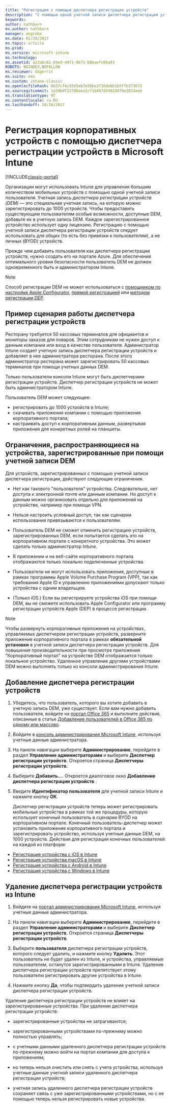 ```yaml
---
title: "Регистрация с помощью диспетчера регистрации устройств"
description: "С помощью одной учетной записи диспетчера регистрации устройств (DEM) можно управлять множеством общих мобильных устройств, принадлежащих компании."
keywords: 
author: nathbarn
ms.author: nathbarn
manager: angrobe
ms.date: 01/29/2017
ms.topic: article
ms.prod: 
ms.service: microsoft-intune
ms.technology: 
ms.assetid: a23abc61-69ed-44f1-9b71-b86aefc6ba03
ROBOTS: NOINDEX,NOFOLLOW
ms.reviewer: dagerrit
ms.suite: ems
ms.custom: intune-classic
ms.openlocfilehash: 6b37cf4c93d3eb7e56be3716de6b1b5ffb373673
ms.sourcegitcommit: 1a54bdf22786aea1cf1b497d54024470e1024aeb
ms.translationtype: HT
ms.contentlocale: ru-RU
ms.lasthandoff: 10/10/2017
---
```

# <a name="enroll-corporate-owned-devices-with-the-device-enrollment-manager-in-microsoft-intune"></a>Регистрация корпоративных устройств с помощью диспетчера регистрации устройств в Microsoft Intune

[!INCLUDE[classic-portal](../includes/classic-portal.md)]

Организации могут использовать Intune для управления большим количеством мобильных устройств с помощью одной учетной записи пользователя. Учетная запись *диспетчера регистрации устройств (DEM)* — это специальная учетная запись, на которую можно зарегистрировать до 1000 устройств. Чтобы предоставить существующим пользователям особые возможности, доступные DEM, добавьте их в учетную запись DEM. Каждое зарегистрированное устройство использует одну лицензию. Регистрацию с помощью учетной записи диспетчера регистрации устройств следует использовать для общих (то есть без привязки к пользователям), а не личных (BYOD) устройств.  

Прежде чем добавить пользователя как диспетчера регистрации устройств, нужно создать его на портале Azure. Для обеспечения оптимального уровня безопасности пользователь DEM не должен одновременного быть и администратором Intune.

>[!NOTE]
>Способ регистрации DEM не может использоваться с [помощником по настройке Apple Configurator](ios-setup-assistant-enrollment-in-microsoft-intune.md), [прямой регистрацией](ios-direct-enrollment-in-microsoft-intune.md) или [методом регистрации DEP](ios-device-enrollment-program-in-microsoft-intune.md).

## <a name="example-of-a-device-enrollment-manager-scenario"></a>Пример сценария работы диспетчера регистрации устройств

Ресторану требуется 50 кассовых терминалов для официантов и мониторы заказов для поваров. Этим сотрудникам не нужен доступ к данным компании или вход в качестве пользователя. Администратор Intune создает учетную запись диспетчера регистрации устройств и добавляет в нее администратора ресторана. После этого администратор ресторана может зарегистрировать 50 кассовых терминалов при помощи учетных данных DEM.

Только пользователи консоли Intune могут быть диспетчерами регистрации устройств. Диспетчер регистрации устройств не может быть администратором Intune.

Пользователь DEM может следующее:

-   регистрировать до 1000 устройств в Intune;
-   скачивать приложения компании с помощью приложения корпоративного портала;
-   настраивать доступ к корпоративным данным, развертывая приложения для конкретных ролей на планшеты.

## <a name="limitations-of-devices-that-are-enrolled-with-a-dem-account"></a>Ограничения, распространяющиеся на устройства, зарегистрированные при помощи учетной записи DEM

Для устройств, зарегистрированных с помощью учетной записи диспетчера регистрации, действуют следующие ограничения.

  - Нет как такового "пользователя" устройства. Следовательно, нет доступа к электронной почте или данным компании. Но доступ к данным можно организовать отдельно для приложений на устройстве, например при помощи VPN.

  - Нельзя настроить условный доступ, так как сценарии использования привязываются к пользователям.

  - Пользователь DEM не сможет отменить регистрацию устройств, зарегистрированных DEM, если попытается сделать это на корпоративном портале с конкретного устройства. Это может сделать только администратор Intune.

  - В приложении и на веб-сайте корпоративного портала отображаются только локально подключенные устройства.

  - Пользователи не могут использовать приложения, доступные в рамках программы Apple Volume Purchase Program (VPP), так как требования Apple ID к управлению приложениями допускают только устройства с одним владельцем.

  - (Только iOS.) Если вы регистрируете устройства iOS при помощи DEM, вы не сможете использовать Apple Configurator или программу регистрации устройств Apple (DEP) в процессе регистрации.

> [!NOTE]
> Чтобы развернуть корпоративные приложения на устройствах, управляемых диспетчером регистрации устройств, разверните приложение корпоративного портала в рамках **обязательной установки** в учетной записи диспетчера регистрации устройств.
> Для повышения производительности при просмотре приложения "Корпоративный портал" на устройстве DEM отображается только локальное устройство. Удаленное управление другими устройствами DEM можно выполнять только из консоли администрирования Intune.


## <a name="add-a-device-enrollment-manager"></a>Добавление диспетчера регистрации устройств

1.  Убедитесь, что пользователь, которого вы хотите добавить в учетную запись DEM, уже существует. Если вам нужно добавить пользователя, войдите на [портал Office 365](https://go.microsoft.com/fwlink/p/?LinkId=698854) и выполните действия, описанные в статье [Добавление пользователей в Office 365 по одному или массово](https://support.office.com/article/Add-users-individually-or-in-bulk-to-Office-365-Admin-Help-1970f7d6-03b5-442f-b385-5880b9c256ec).

2.  Войдите в [консоль администрирования Microsoft Intune](https://manage.microsoft.com), используя учетные данные администратора.

3.  На панели навигации выберите **Администрирование**, перейдите в раздел **Управление администраторами** и выберите **Диспетчер регистрации устройств**. Откроется страница **Диспетчеры регистрации устройств**.

4.  Выберите **Добавить...**. Откроется диалоговое окно **Добавление диспетчера регистрации устройств** .

5.  Введите **Идентификатор пользователя** для учетной записи Intune и нажмите кнопку **ОК**.

    Диспетчер регистрации устройств теперь может регистрировать мобильные устройства в рамках той же процедуры, которую использует конечный пользователь в сценарии BYOD на корпоративном портале. Конечный пользователь-диспетчер может установить приложение корпоративного портала и зарегистрировать устройство, используя учетные данные DEM, на 1000 устройств. Действия для регистрации конечных пользователей на каждой из платформ:

  - [Регистрация устройства с iOS в Intune](https://docs.microsoft.com/intune-user-help/enroll-your-device-in-intune-ios)
  - [Регистрация устройства macOS в Intune](https://docs.microsoft.com/intune-user-help/enroll-your-device-in-intune-macos)
  - [Регистрация устройства с Android в Intune](https://docs.microsoft.com/intune-user-help/enroll-your-device-in-intune-android)
  - [Регистрация устройства с Windows в Intune](https://docs.microsoft.com/intune-user-help/enroll-your-device-in-intune-windows)

## <a name="delete-a-device-enrollment-manager-from-intune"></a>Удаление диспетчера регистрации устройств из Intune

1.  Войдите на [портал администрирования Microsoft Intune](https://manage.microsoft.com), используя учетные данные администратора.

2.  На панели навигации выберите **Администрирование**, перейдите в раздел **Управление администраторами** и выберите **Диспетчер регистрации устройств**. Откроется страница **Диспетчеры регистрации устройств**.

3.  Выберите **пользователя** диспетчера регистрации устройств, которого следует удалить, и нажмите кнопку **Удалить**. Этот пользователь не будет удален из Intune, и устройства, управляемые пользователем, останутся зарегистрированными в Intune. Удаление диспетчера регистрации устройств препятствует этому пользователю регистрировать другие устройства в Intune.

4.  Нажмите кнопку **Да**, чтобы подтвердить удаление учетной записи диспетчера регистрации устройств.

Удаление диспетчера регистрации устройств не влияет на зарегистрированные устройства. При удалении диспетчера регистрации устройств:

-   зарегистрированные устройства не затрагиваются;

-   зарегистрированными устройствами по-прежнему можно полностью управлять;

-   с учетными данными удаленного диспетчера регистрации устройств по-прежнему можно войти на портал компании для доступа к приложениям;

-   но теперь нельзя очистить или снять с учета устройства, используя учетные данные учетной записи удаленного диспетчера регистрации устройств;

-   учетная запись удаленного диспетчера регистрации устройств сохраняет связь с уже зарегистрированными устройствами, но с ее помощью теперь нельзя регистрировать новые устройства.

